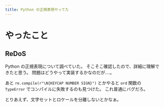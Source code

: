 ```yaml
---
title: Python の正規表現やってた
---
```


# やったこと

## ReDoS

Python の正規表現について調べていた。
そこそこ確認したので、詳細に理解できたと思う。
問題はどうやって実装するかなのだが‥‥。

あと `re.compile(r"\N{KEYCAP NUMBER SIGN}")` とかやると `ord` 関数の `TypeError` でコンパイルに失敗するのも見つけた。
これ普通にバグだろ。

とりあえず、文字セットとロケールを分離しないとかなぁ。
